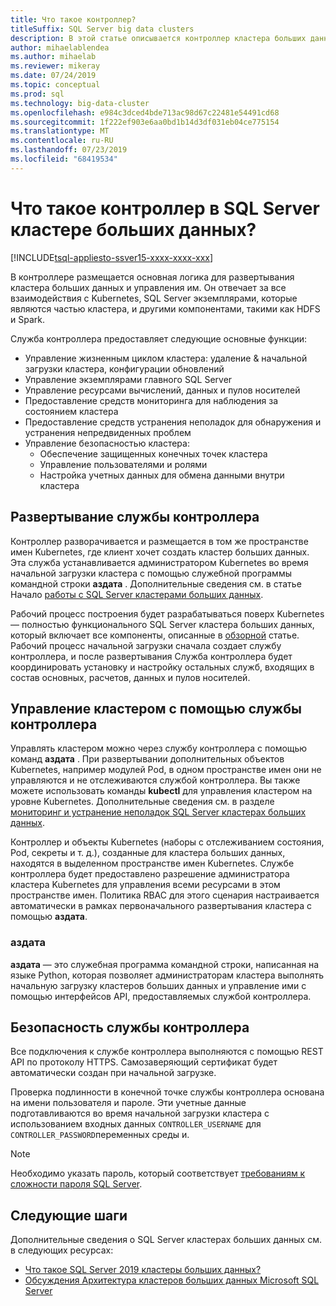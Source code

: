 ```yaml
---
title: Что такое контроллер?
titleSuffix: SQL Server big data clusters
description: В этой статье описывается контроллер кластера больших данных SQL Server 2019 (Предварительная версия).
author: mihaelablendea
ms.author: mihaelab
ms.reviewer: mikeray
ms.date: 07/24/2019
ms.topic: conceptual
ms.prod: sql
ms.technology: big-data-cluster
ms.openlocfilehash: e984c3dced4bde713ac98d67c22481e54491cd68
ms.sourcegitcommit: 1f222ef903e6aa0bd1b14d3df031eb04ce775154
ms.translationtype: MT
ms.contentlocale: ru-RU
ms.lasthandoff: 07/23/2019
ms.locfileid: "68419534"
---
```

# <a name="what-is-the-controller-on-a-sql-server-big-data-cluster"></a>Что такое контроллер в SQL Server кластере больших данных?

[!INCLUDE[tsql-appliesto-ssver15-xxxx-xxxx-xxx](../includes/tsql-appliesto-ssver15-xxxx-xxxx-xxx.md)]

В контроллере размещается основная логика для развертывания кластера больших данных и управления им. Он отвечает за все взаимодействия с Kubernetes, SQL Server экземплярами, которые являются частью кластера, и другими компонентами, такими как HDFS и Spark.

Служба контроллера предоставляет следующие основные функции:

- Управление жизненным циклом кластера: удаление & начальной загрузки кластера, конфигурации обновлений
- Управление экземплярами главного SQL Server
- Управление ресурсами вычислений, данных и пулов носителей
- Предоставление средств мониторинга для наблюдения за состоянием кластера
- Предоставление средств устранения неполадок для обнаружения и устранения непредвиденных проблем
- Управление безопасностью кластера:
  - Обеспечение защищенных конечных точек кластера
  - Управление пользователями и ролями
  - Настройка учетных данных для обмена данными внутри кластера

## <a name="deploying-the-controller-service"></a>Развертывание службы контроллера

Контроллер разворачивается и размещается в том же пространстве имен Kubernetes, где клиент хочет создать кластер больших данных. Эта служба устанавливается администратором Kubernetes во время начальной загрузки кластера с помощью служебной программы командной строки **аздата** . Дополнительные сведения см. в статье Начало [работы с SQL Server кластерами больших данных](deploy-get-started.md).

Рабочий процесс построения будет разрабатываться поверх Kubernetes — полностью функционального SQL Server кластера больших данных, который включает все компоненты, описанные в [обзорной](big-data-cluster-overview.md) статье. Рабочий процесс начальной загрузки сначала создает службу контроллера, и после развертывания Служба контроллера будет координировать установку и настройку остальных служб, входящих в состав основных, расчетов, данных и пулов носителей.

## <a name="managing-the-cluster-through-the-controller-service"></a>Управление кластером с помощью службы контроллера

Управлять кластером можно через службу контроллера с помощью команд **аздата** . При развертывании дополнительных объектов Kubernetes, например модулей Pod, в одном пространстве имен они не управляются и не отслеживаются службой контроллера. Вы также можете использовать команды **kubectl** для управления кластером на уровне Kubernetes. Дополнительные сведения см. в разделе [мониторинг и устранение неполадок SQL Server кластерах больших данных](cluster-troubleshooting-commands.md).

Контроллер и объекты Kubernetes (наборы с отслеживанием состояния, Pod, секреты и т. д.), созданные для кластера больших данных, находятся в выделенном пространстве имен Kubernetes. Службе контроллера будет предоставлено разрешение администратора кластера Kubernetes для управления всеми ресурсами в этом пространстве имен.  Политика RBAC для этого сценария настраивается автоматически в рамках первоначального развертывания кластера с помощью **аздата**.

### <a name="azdata"></a>аздата

**аздата** — это служебная программа командной строки, написанная на языке Python, которая позволяет администраторам кластера выполнять начальную загрузку кластеров больших данных и управление ими с помощью интерфейсов API, предоставляемых службой контроллера.

## <a name="controller-service-security"></a>Безопасность службы контроллера

Все подключения к службе контроллера выполняются с помощью REST API по протоколу HTTPS. Самозаверяющий сертификат будет автоматически создан при начальной загрузке. 

Проверка подлинности в конечной точке службы контроллера основана на имени пользователя и пароле. Эти учетные данные подготавливаются во время начальной загрузки кластера с использованием входных данных `CONTROLLER_USERNAME` для `CONTROLLER_PASSWORD`переменных среды и.

> [!NOTE]
> Необходимо указать пароль, который соответствует [требованиям к сложности пароля SQL Server](https://docs.microsoft.com/sql/relational-databases/security/password-policy?view=sql-server-2017).

## <a name="next-steps"></a>Следующие шаги

Дополнительные сведения о SQL Server кластерах больших данных см. в следующих ресурсах:

- [Что такое SQL Server 2019 кластеры больших данных?](big-data-cluster-overview.md)
- [Обсуждения Архитектура кластеров больших данных Microsoft SQL Server](https://github.com/Microsoft/sqlworkshops/tree/master/sqlserver2019bigdataclusters)
